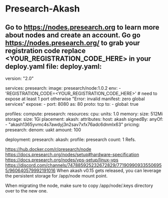 # Presearch-Akash
Go to https://nodes.presearch.org to learn more about nodes and create an account.
Go go https://nodes.presearch.org/ to grab your registration code
replace <YOUR_REGISTRATION_CODE_HERE> in your deploy.yaml file:
deploy.yaml:
---
version: "2.0"

services:
  presearch:
    image: presearch/node:1.0.2
    env:
      - 'REGISTRATION_CODE=<YOUR_REGISTRATION_CODE_HERE>'
    # need to expose at least 1 port otherwise "Error: invalid manifest: zero global services"
    expose:
      - port: 8080
        as: 80
        proto: tcp
        to:
          - global: true

profiles:
  compute:
    presearch:
      resources:
        cpu:
          units: 1.0
        memory:
          size: 512Mi
        storage:
          size: 1Gi
  placement:
    akash:
      attributes:
        host: akash
      signedBy:
        anyOf:
          - "akash1365yvmc4s7awdyj3n2sav7xfx76adc6dnmlx63"
      pricing:
        presearch:
          denom: uakt
          amount: 100

deployment:
  presearch:
    akash:
      profile: presearch
      count: 1
Refs.

https://hub.docker.com/r/presearch/node
https://docs.presearch.org/nodes/setup#hardware-specification
https://docs.presearch.org/nodes/vps-setup/linux-vps
https://discord.com/channels/747885925232672829/771909909335506955/960640579992191016
When akash v0.15 gets released, you can leverage the persistent storage for /app/node mount point.

When migrating the node, make sure to copy /app/node/.keys directory over to the new one.

